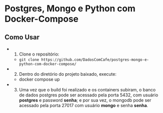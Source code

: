 # Postgres, Mongo e Python com Docker-Compose

## Como Usar

- 1. Clone o repositório:
    - `git clone https://github.com/DadosComCafe/postgres-mongo-e-python-com-docker-compose/`

- 2. Dentro do diretório do projeto baixado, execute:
    - docker compose up

- 3. Uma vez que o build foi realizado e os containers subiram, o banco de dados postgres pode ser acessado pela porta 5432, com usuário __postgres__ e password __senha__; e por sua vez, o mongodb pode ser acessado pela porta 27017 com usuário __mongo__ e senha __senha__.


